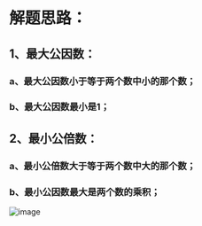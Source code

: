 # 解题思路：
## 1、最大公因数：
### a、最大公因数小于等于两个数中小的那个数；
### b、最大公因数最小是1；


## 2、最小公倍数：
### a、最小公倍数大于等于两个数中大的那个数；
### b、最小公因数最大是两个数的乘积；

![image](https://github.com/sinary-sys/c-study/blob/master/pictures/3-10.png)
